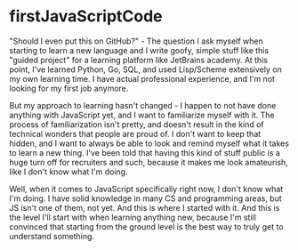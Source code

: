 # firstJavaScriptCode

"Should I even put this on GitHub?" - The question I ask myself when starting to learn a new language and I write goofy, simple stuff like this "guided project" for a learning platform like JetBrains academy. At this point, I've learned Python, Go, SQL, and used Lisp/Scheme extensively on my own learning time. I have actual professional experience, and I'm not looking for my first job anymore.

But my approach to learning hasn't changed - I happen to not have done anything with JavaScript yet, and I want to familiarize myself with it. The process of familiarization isn't pretty, and doesn't result in the kind of technical wonders that people are proud of. I don't want to keep that hidden, and I want to always be able to look and remind myself what it takes to learn a new thing. I've been told that having this kind of stuff public is a huge turn off for recruiters and such, because it makes me look amateurish, like I don't know what I'm doing.

Well, when it comes to JavaScript specifically right now, I don't know what I'm doing. I have solid knowledge in many CS and programming areas, but JS isn't one of them, not yet. And this is where I started with it. And this is the level I'll start with when learning anything new, because I'm still convinced that starting from the ground level is the best way to truly get to understand something.
